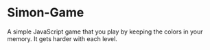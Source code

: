 # Simon-Game

A simple JavaScript game that you play by keeping the colors in your memory. It gets harder with each level.
